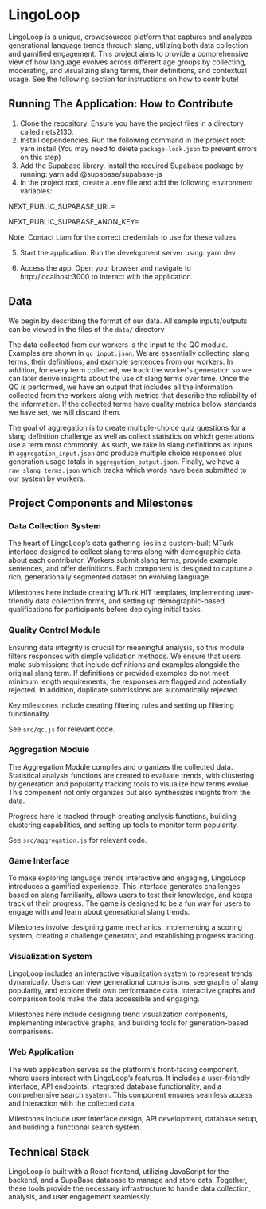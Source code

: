 # LingoLoop

LingoLoop is a unique, crowdsourced platform that captures and analyzes generational language trends through slang, utilizing both data collection and gamified engagement. This project aims to provide a comprehensive view of how language evolves across different age groups by collecting, moderating, and visualizing slang terms, their definitions, and contextual usage. See the following section for instructions on how to contribute!

## Running The Application: How to Contribute

1. Clone the repository. Ensure you have the project files in a directory called nets2130.
2. Install dependencies. Run the following command in the project root: yarn install (You may need to delete `package-lock.json` to prevent errors on this step)
3. Add the Supabase library. Install the required Supabase package by running: yarn add @supabase/supabase-js  
4. In the project root, create a .env file and add the following environment variables:

NEXT_PUBLIC_SUPABASE_URL=<your-supabase-url>  

NEXT_PUBLIC_SUPABASE_ANON_KEY=<your-anon-key> 

Note: Contact Liam for the correct credentials to use for these values.

5. Start the application. Run the development server using: yarn dev
   
6. Access the app. Open your browser and navigate to http://localhost:3000 to interact with the application.
## Data

We begin by describing the format of our data. All sample inputs/outputs can be viewed in the files of the `data/` directory

The data collected from our workers is the input to the QC module. Examples are shown in `qc_input.json`. We are essentially collecting slang terms, their definitions, and example sentences from our workers. In addition, for every term collected, we track the worker's generation so we can later derive insights about the use of slang terms over time. Once the QC is performed, we have an output that includes all the information collected from the workers along with metrics that describe the reliability of the information. If the collected terms have quality metrics below standards we have set, we will discard them.

The goal of aggregation is to create multiple-choice quiz questions for a slang definition challenge as well as collect statistics on which generations use a term most commonly. As such, we take in slang definitions as inputs in `aggregation_input.json` and produce multiple choice responses plus generation usage totals in `aggregation_output.json`. Finally, we have a `raw_slang_terms.json` which tracks which words have been submitted to our system by workers.

## Project Components and Milestones

### Data Collection System

The heart of LingoLoop’s data gathering lies in a custom-built MTurk interface designed to collect slang terms along with demographic data about each contributor. Workers submit slang terms, provide example sentences, and offer definitions. Each component is designed to capture a rich, generationally segmented dataset on evolving language.

Milestones here include creating MTurk HIT templates, implementing user-friendly data collection forms, and setting up demographic-based qualifications for participants before deploying initial tasks.

### Quality Control Module

Ensuring data integrity is crucial for meaningful analysis, so this module filters responses with simple validation methods. We ensure that users make submissions that include definitions and examples alongside the original slang term. If definitions or provided examples do not meet minimum length requirements, the responses are flagged and potentially rejected. In addition, duplicate submissions are automatically rejected.

Key milestones include creating filtering rules and setting up filtering functionality.

See `src/qc.js` for relevant code.

### Aggregation Module

The Aggregation Module compiles and organizes the collected data. Statistical analysis functions are created to evaluate trends, with clustering by generation and popularity tracking tools to visualize how terms evolve. This component not only organizes but also synthesizes insights from the data.

Progress here is tracked through creating analysis functions, building clustering capabilities, and setting up tools to monitor term popularity.

See `src/aggregation.js` for relevant code.

### Game Interface

To make exploring language trends interactive and engaging, LingoLoop introduces a gamified experience. This interface generates challenges based on slang familiarity, allows users to test their knowledge, and keeps track of their progress. The game is designed to be a fun way for users to engage with and learn about generational slang trends.

Milestones involve designing game mechanics, implementing a scoring system, creating a challenge generator, and establishing progress tracking.

### Visualization System

LingoLoop includes an interactive visualization system to represent trends dynamically. Users can view generational comparisons, see graphs of slang popularity, and explore their own performance data. Interactive graphs and comparison tools make the data accessible and engaging.

Milestones here include designing trend visualization components, implementing interactive graphs, and building tools for generation-based comparisons.

### Web Application

The web application serves as the platform's front-facing component, where users interact with LingoLoop’s features. It includes a user-friendly interface, API endpoints, integrated database functionality, and a comprehensive search system. This component ensures seamless access and interaction with the collected data.

Milestones include user interface design, API development, database setup, and building a functional search system.

## Technical Stack

LingoLoop is built with a React frontend, utilizing JavaScript for the backend, and a SupaBase database to manage and store data. Together, these tools provide the necessary infrastructure to handle data collection, analysis, and user engagement seamlessly.

